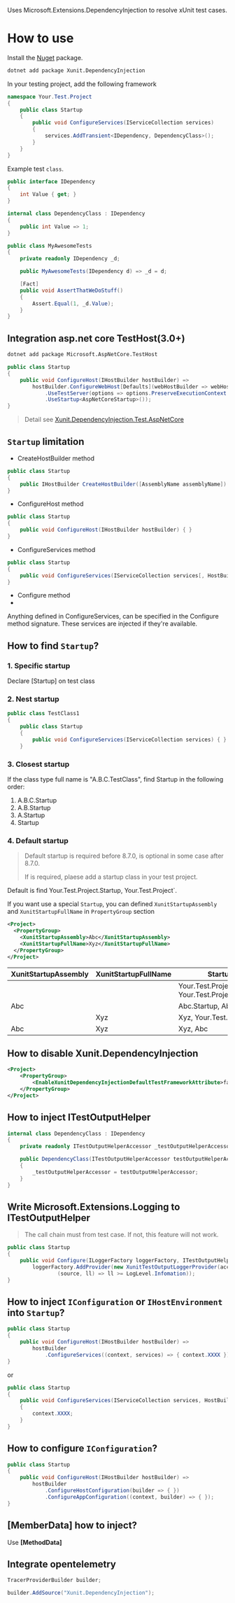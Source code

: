 ﻿Uses Microsoft.Extensions.DependencyInjection to resolve xUnit test cases.

How to use
=============

Install the [Nuget](https://www.nuget.org/packages/Xunit.DependencyInjection) package.

``` bash
dotnet add package Xunit.DependencyInjection
```
In your testing project, add the following framework

```cs
namespace Your.Test.Project
{
    public class Startup
    {
        public void ConfigureServices(IServiceCollection services)
        {
            services.AddTransient<IDependency, DependencyClass>();
        }
    }
}
```

Example test `class`.

```cs
public interface IDependency
{
    int Value { get; }
}

internal class DependencyClass : IDependency
{
    public int Value => 1;
}

public class MyAwesomeTests
{
    private readonly IDependency _d;

    public MyAwesomeTests(IDependency d) => _d = d;

    [Fact]
    public void AssertThatWeDoStuff()
    {
        Assert.Equal(1, _d.Value);
    }
}
```

## Integration asp.net core TestHost(3.0+)

``` bash
dotnet add package Microsoft.AspNetCore.TestHost
```

``` C#
public class Startup
{
    public void ConfigureHost(IHostBuilder hostBuilder) =>
        hostBuilder.ConfigureWebHost[Defaults](webHostBuilder => webHostBuilder
            .UseTestServer(options => options.PreserveExecutionContext = true)
            .UseStartup<AspNetCoreStartup>());
}
```

> Detail see [Xunit.DependencyInjection.Test.AspNetCore](https://github.com/pengweiqhca/Xunit.DependencyInjection/tree/main/test/Xunit.DependencyInjection.Test.AspNetCore)

## `Startup` limitation

* CreateHostBuilder method
``` C#
public class Startup
{
    public IHostBuilder CreateHostBuilder([AssemblyName assemblyName]) { }
}
```

* ConfigureHost method
``` C#
public class Startup
{
    public void ConfigureHost(IHostBuilder hostBuilder) { }
}
```

* ConfigureServices method
``` C#
public class Startup
{
    public void ConfigureServices(IServiceCollection services[, HostBuilderContext context]) { }
}
```

* Configure method
* 
Anything defined in ConfigureServices, can be specified in the Configure method signature. These services are injected if they're available.

## How to find `Startup`?

### 1. Specific startup
Declare [Startup] on test class

### 2. Nest startup
``` C#
public class TestClass1
{
    public class Startup
    {
        public void ConfigureServices(IServiceCollection services) { }
    }
```

### 3. Closest startup
If the class type full name is "A.B.C.TestClass", find Startup in the following order:
1. A.B.C.Startup
2. A.B.Startup
3. A.Startup
4. Startup

### 4. Default startup
> Default startup is required before 8.7.0, is optional in some case after 8.7.0.
>
> If is required, plaese add a startup class in your test project.

Default is find Your.Test.Project.Startup, Your.Test.Project`.

If you want use a special `Startup`, you can defined `XunitStartupAssembly` and `XunitStartupFullName` in `PropertyGroup` section

``` xml
<Project>
  <PropertyGroup>
    <XunitStartupAssembly>Abc</XunitStartupAssembly>
    <XunitStartupFullName>Xyz</XunitStartupFullName>
  </PropertyGroup>
</Project>
```

| XunitStartupAssembly | XunitStartupFullName | Startup |
| ------- | ------ | ------ |
|   |   | Your.Test.Project.Startup, Your.Test.Project |
| Abc |   | Abc.Startup, Abc |
|   | Xyz | Xyz, Your.Test.Project |
| Abc | Xyz | Xyz, Abc |

## How to disable Xunit.DependencyInjection
``` xml
<Project>
    <PropertyGroup>
        <EnableXunitDependencyInjectionDefaultTestFrameworkAttribute>false</EnableXunitDependencyInjectionDefaultTestFrameworkAttribute>
    </PropertyGroup>
</Project>
```

## How to inject ITestOutputHelper

``` C#
internal class DependencyClass : IDependency
{
    private readonly ITestOutputHelperAccessor _testOutputHelperAccessor;

    public DependencyClass(ITestOutputHelperAccessor testOutputHelperAccessor)
    {
        _testOutputHelperAccessor = testOutputHelperAccessor;
    }
}
```

## Write Microsoft.Extensions.Logging to ITestOutputHelper
> The call chain must from test case. If not, this feature will not work.

``` C#
public class Startup
{
    public void Configure(ILoggerFactory loggerFactory, ITestOutputHelperAccessor accessor) =>
        loggerFactory.AddProvider(new XunitTestOutputLoggerProvider(accessor,
                (source, ll) => ll >= LogLevel.Infomation));
}
```

## How to inject `IConfiguration` or `IHostEnvironment` into `Startup`?

``` C#
public class Startup
{
    public void ConfigureHost(IHostBuilder hostBuilder) =>
        hostBuilder
            .ConfigureServices((context, services) => { context.XXXX });
}
```
or
``` C#
public class Startup
{
    public void ConfigureServices(IServiceCollection services, HostBuilderContext context)
    {
        context.XXXX;
    }
}
```

## How to configure `IConfiguration`?

``` C#
public class Startup
{
    public void ConfigureHost(IHostBuilder hostBuilder) =>
        hostBuilder
            .ConfigureHostConfiguration(builder => { })
            .ConfigureAppConfiguration((context, builder) => { });
}
```

## [MemberData] how to inject?
Use **[MethodData]**

## Integrate opentelemetry

``` C#
TracerProviderBuilder builder;

builder.AddSource("Xunit.DependencyInjection");
```
